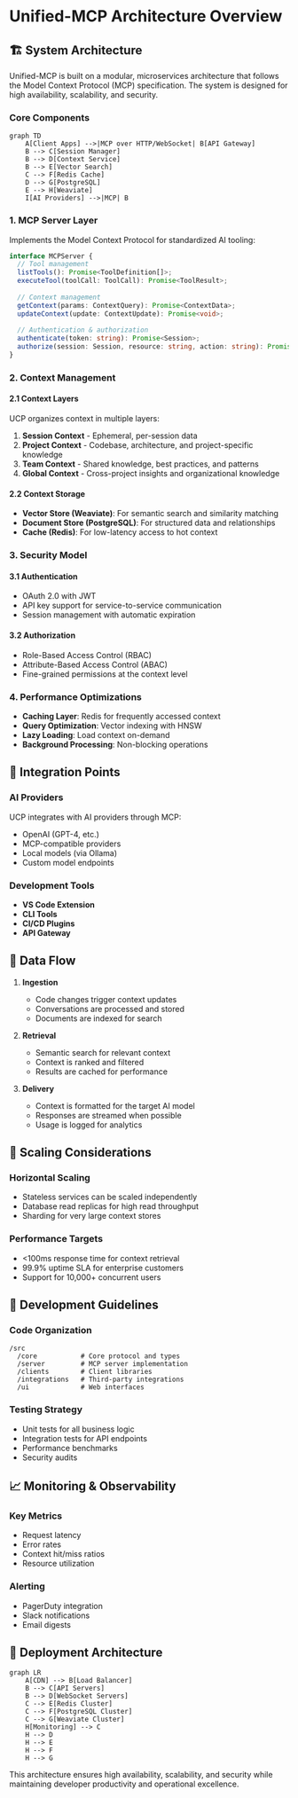 # Unified-MCP Architecture Overview

## 🏗 System Architecture

Unified-MCP is built on a modular, microservices architecture that follows the Model Context Protocol (MCP) specification. The system is designed for high availability, scalability, and security.

### Core Components

```mermaid
graph TD
    A[Client Apps] -->|MCP over HTTP/WebSocket| B[API Gateway]
    B --> C[Session Manager]
    B --> D[Context Service]
    B --> E[Vector Search]
    C --> F[Redis Cache]
    D --> G[PostgreSQL]
    E --> H[Weaviate]
    I[AI Providers] -->|MCP| B
```

### 1. MCP Server Layer

Implements the Model Context Protocol for standardized AI tooling:

```typescript
interface MCPServer {
  // Tool management
  listTools(): Promise<ToolDefinition[]>;
  executeTool(toolCall: ToolCall): Promise<ToolResult>;
  
  // Context management
  getContext(params: ContextQuery): Promise<ContextData>;
  updateContext(update: ContextUpdate): Promise<void>;
  
  // Authentication & authorization
  authenticate(token: string): Promise<Session>;
  authorize(session: Session, resource: string, action: string): Promise<boolean>;
}
```

### 2. Context Management

#### 2.1 Context Layers

UCP organizes context in multiple layers:

1. **Session Context** - Ephemeral, per-session data
2. **Project Context** - Codebase, architecture, and project-specific knowledge
3. **Team Context** - Shared knowledge, best practices, and patterns
4. **Global Context** - Cross-project insights and organizational knowledge

#### 2.2 Context Storage

- **Vector Store (Weaviate)**: For semantic search and similarity matching
- **Document Store (PostgreSQL)**: For structured data and relationships
- **Cache (Redis)**: For low-latency access to hot context

### 3. Security Model

#### 3.1 Authentication

- OAuth 2.0 with JWT
- API key support for service-to-service communication
- Session management with automatic expiration

#### 3.2 Authorization

- Role-Based Access Control (RBAC)
- Attribute-Based Access Control (ABAC)
- Fine-grained permissions at the context level

### 4. Performance Optimizations

- **Caching Layer**: Redis for frequently accessed context
- **Query Optimization**: Vector indexing with HNSW
- **Lazy Loading**: Load context on-demand
- **Background Processing**: Non-blocking operations

## 📡 Integration Points

### AI Providers

UCP integrates with AI providers through MCP:

- OpenAI (GPT-4, etc.)
- MCP-compatible providers
- Local models (via Ollama)
- Custom model endpoints

### Development Tools

- **VS Code Extension**
- **CLI Tools**
- **CI/CD Plugins**
- **API Gateway**

## 🔄 Data Flow

1. **Ingestion**
   - Code changes trigger context updates
   - Conversations are processed and stored
   - Documents are indexed for search

2. **Retrieval**
   - Semantic search for relevant context
   - Context is ranked and filtered
   - Results are cached for performance

3. **Delivery**
   - Context is formatted for the target AI model
   - Responses are streamed when possible
   - Usage is logged for analytics

## 🚀 Scaling Considerations

### Horizontal Scaling
- Stateless services can be scaled independently
- Database read replicas for high read throughput
- Sharding for very large context stores

### Performance Targets
- <100ms response time for context retrieval
- 99.9% uptime SLA for enterprise customers
- Support for 10,000+ concurrent users

## 🔧 Development Guidelines

### Code Organization

```
/src
  /core           # Core protocol and types
  /server         # MCP server implementation
  /clients        # Client libraries
  /integrations   # Third-party integrations
  /ui             # Web interfaces
```

### Testing Strategy

- Unit tests for all business logic
- Integration tests for API endpoints
- Performance benchmarks
- Security audits

## 📈 Monitoring & Observability

### Key Metrics
- Request latency
- Error rates
- Context hit/miss ratios
- Resource utilization

### Alerting
- PagerDuty integration
- Slack notifications
- Email digests

## 🔄 Deployment Architecture

```mermaid
graph LR
    A[CDN] --> B[Load Balancer]
    B --> C[API Servers]
    B --> D[WebSocket Servers]
    C --> E[Redis Cluster]
    C --> F[PostgreSQL Cluster]
    C --> G[Weaviate Cluster]
    H[Monitoring] --> C
    H --> D
    H --> E
    H --> F
    H --> G
```

This architecture ensures high availability, scalability, and security while maintaining developer productivity and operational excellence.
